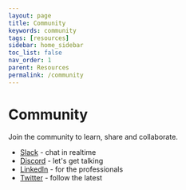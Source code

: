 ```yaml
---
layout: page
title: Community
keywords: community
tags: [resources]
sidebar: home_sidebar
toc_list: false
nav_order: 1
parent: Resources
permalink: /community
---
```


# Community

Join the community to learn, share and collaborate.

- [Slack](https://slack.m3o.com) - chat in realtime
- [Discord](https://discord.gg/hbmJEct) - let's get talking
- [LinkedIn](https://www.linkedin.com/company/micro-services-inc) - for the professionals
- [Twitter](https://twitter.com/microhq) - follow the latest
